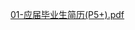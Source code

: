 [01-应届毕业生简历(P5+).pdf](https://www.yuque.com/attachments/yuque/0/2023/pdf/34624608/1693816132175-e7c125bd-e042-4726-a355-b89e054d87cd.pdf)
